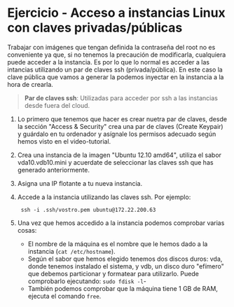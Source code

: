 # Ejercicio - Acceso a instancias Linux con claves privadas/públicas

Trabajar con imágenes que tengan definida la contraseña del root no es conveniente ya que, si no tenemos la precaución de modificarla, cualquiera puede acceder a la instancia. Es por lo que lo normal es acceder a las intancias utilizando un par de claves ssh (privada/pública). En este caso la clave pública que vamos a generar la podemos inyectar en la instancia a la hora de crearla.

> **Par de claves ssh**: Utilizadas para acceder por ssh a las instancias desde fuera del cloud.

1. Lo primero que tenemos que hacer es crear nuetra par de claves, desde la sección "Access &amp; Security" crea una par de claves (Create Keypair) y guárdalo en tu ordenador y asígnale los permisos adecuado según hemos visto en el video-tutorial.
2. Crea una instancia de la imagen "Ubuntu 12.10 amd64", utiliza el sabor vda10.vdb10.mini y acuerdate de seleccionar las claves ssh que has generado anteriormente.
3. Asigna una IP flotante a tu nueva instancia.
4. Accede a la instancia utilizando las claves ssh. Por ejemplo:

        ssh -i .ssh/vostro.pem ubuntu@172.22.200.63

5. Una vez que hemos accedido a la instancia podemos comprobar varias cosas:

    * El nombre de la máquina es el nombre que le hemos dado a la instancia (`cat /etc/hostname`).
    * Según el sabor que hemos elegido tenemos dos discos duros: vda, donde tenemos instalado el sistema, y vdb, un disco duro "efímero" que debemos particionar y formatear para utilizarlo. Puede comprobarlo ejecutando: `sudo fdisk -l`-
    * También podemos comprobar que la máquina tiene 1 GB de RAM, ejecuta el comando `free`.

